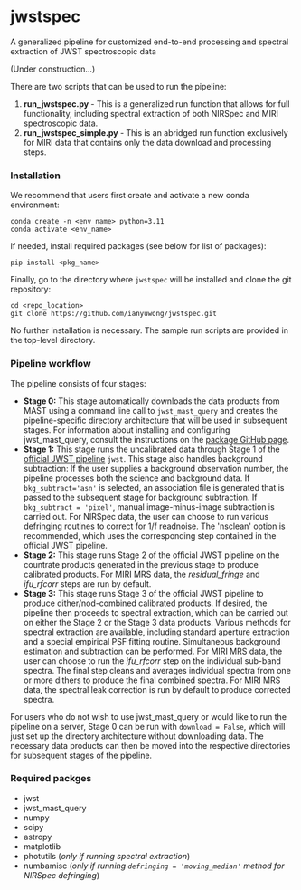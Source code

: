 # jwstspec
A generalized pipeline for customized end-to-end processing and spectral extraction of JWST spectroscopic data 

(Under construction...)

There are two scripts that can be used to run the pipeline:
1. **run_jwstspec.py** - This is a generalized run function that allows for full functionality, including spectral extraction of both NIRSpec and MIRI spectroscopic data.
2. **run_jwstspec_simple.py** - This is an abridged run function exclusively for MIRI data that contains only the data download and processing steps.


### Installation
We recommend that users first create and activate a new conda environment:
```
conda create -n <env_name> python=3.11
conda activate <env_name>
```
If needed, install required packages (see below for list of packages):
```
pip install <pkg_name>
```
Finally, go to the directory where `jwstspec` will be installed and clone the git repository:
```
cd <repo_location>
git clone https://github.com/ianyuwong/jwstspec.git
```
No further installation is necessary. The sample run scripts are provided in the top-level directory.



### Pipeline workflow
The pipeline consists of four stages:
- **Stage 0:** This stage automatically downloads the data products from MAST using a command line call to `jwst_mast_query` and creates the pipeline-specific directory architecture that will be used in subsequent stages. For information about installing and configuring jwst_mast_query, consult the instructions on the [package GitHub page](https://github.com/spacetelescope/jwst_mast_query).
- **Stage 1:** This stage runs the uncalibrated data through Stage 1 of the [official JWST pipeline](https://github.com/spacetelescope/jwst) `jwst`. This stage also handles background subtraction: If the user supplies a background observation number, the pipeline processes both the science and background data. If `bkg_subtract='asn'` is selected, an association file is generated that is passed to the subsequent stage for background subtraction. If `bkg_subtract = 'pixel'`, manual image-minus-image subtraction is carried out. For NIRSpec data, the user can choose to run various defringing routines to correct for 1/f readnoise. The 'nsclean' option is recommended, which uses the corresponding step contained in the official JWST pipeline. 
- **Stage 2:** This stage runs Stage 2 of the official JWST pipeline on the countrate products generated in the previous stage to produce calibrated products. For MIRI MRS data, the *residual_fringe* and *ifu_rfcorr* steps are run by default.
- **Stage 3:** This stage runs Stage 3 of the official JWST pipeline to produce dither/nod-combined calibrated products. If desired, the pipeline then proceeds to spectral extraction, which can be carried out on either the Stage 2 or the Stage 3 data products. Various methods for spectral extraction are available, including standard aperture extraction and a special empirical PSF fitting routine. Simultaneous background estimation and subtraction can be performed. For MIRI MRS data, the user can choose to run the *ifu_rfcorr* step on the individual sub-band spectra. The final step cleans and averages individual spectra from one or more dithers to produce the final combined spectra. For MIRI MRS data, the spectral leak correction is run by default to produce corrected spectra.

For users who do not wish to use jwst_mast_query or would like to run the pipeline on a server, Stage 0 can be run with `download = False`, which will just set up the directory architecture without downloading data. The necessary data products can then be moved into the respective directories for subsequent stages of the pipeline.


### Required packges
- jwst
- jwst_mast_query
- numpy
- scipy
- astropy
- matplotlib
- photutils   (*only if running spectral extraction*)
- numbamisc   (*only if running `defringing = 'moving_median'` method for NIRSpec defringing*)
